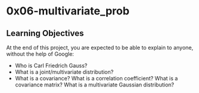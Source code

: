 # 0x06-multivariate_prob

## Learning Objectives

At the end of this project, you are expected to be able to explain to anyone, without the help of Google:

* Who is Carl Friedrich Gauss?
* What is a joint/multivariate distribution?
* What is a covariance?
What is a correlation coefficient?
What is a covariance matrix?
What is a multivariate Gaussian distribution?

